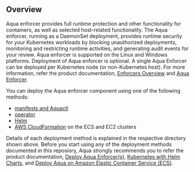 ## Overview

Aqua enforcer provides full runtime protection and other functionality for containers, as well as selected host-related functionality. The Aqua enforcer, running as a DaemonSet deployment, provides runtime security for your Kubernetes workloads by blocking unauthorized deployments, monitoring and restricting runtime activities, and generating audit events for your review. Aqua enforcer is supported on the Linux and Windows platforms. Deployment of Aqua enforcer is optional. A single Aqua Enforcer can be deployed per Kubernetes node (or non-Kubernetes host). For more information, refer the product documentation, [Enforcers Overview](https://docs.aquasec.com/docs/enforcers-overview#section-aqua-enforcers) and [Aqua Enforcer](https://docs.aquasec.com/docs/aqua-enforcer).

You can deploy the Aqua enforcer component using one of the following methods:
* [manifests and Aquactl](https://github.com/KoppulaRajender/deployments/tree/6.5_dev/enforcers/aqua_enforcer/kubenetes_and_openshift/manifests)
* [operator](https://github.com/KoppulaRajender/deployments/tree/6.5_dev/enforcers/aqua_enforcer/kubenetes_and_openshift/operator)
* [Helm](https://github.com/KoppulaRajender/deployments/tree/6.5_dev/enforcers/aqua_enforcer/kubenetes_and_openshift/helm)
* [AWS CloudFormation](https://github.com/KoppulaRajender/deployments/tree/6.5_dev/enforcers/aqua_enforcer/ecs/cloudformation) on the ECS and EC2 clusters 

Details of each deployment method is explained in the respective directory shown above. Before you start using any of the deployment methods documented in this reposiory, Aqua strongly recommends you to refer the product documentation, [Deploy Aqua Enforcer(s)](https://docs.aquasec.com/docs/deploy-k8s-aqua-enforcers), [Kubernetes with Helm Charts](https://docs.aquasec.com/docs/kubernetes-with-helm#section-step-4-deploy-the-aqua-enforcer), and [Deploy Aqua on Amazon Elastic Container Service (ECS)](https://docs.aquasec.com/docs/amazon-elastic-container-service-ecs#section-step-2-deploy-aqua-enforcers).